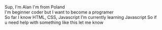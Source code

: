   Sup, I'm Alan I'm from Poland  
  I'm beginner coder but I want to become a programer  
  So far I know HTML, CSS, Javascript
  I’m currently learning Javascript
  So if u need help with something like this let me know 
  
